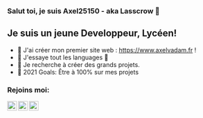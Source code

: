 ### Salut toi, je suis Axel25150 - aka Lasscrow 👋
 
## Je suis un jeune Developpeur, Lycéen!
- 🔭 J'ai créer mon premier site web : https://www.axelvadam.fr !
- 🌱 J'essaye tout les languages 🤣
- 👯 Je recherche à créer des grands projets.
- 🥅 2021 Goals: Être à 100% sur mes projets

### Rejoins moi:

[<img align="left" alt="codeSTACKr | YouTube" width="22px" src="https://cdn.jsdelivr.net/npm/simple-icons@v3/icons/youtube.svg" />](https://test.com)
[<img align="left" alt="codeSTACKr | Twitter" width="22px" src="https://cdn.jsdelivr.net/npm/simple-icons@v3/icons/twitter.svg" />](https://twitter.com/AxelVadam)
[<img align="left" alt="codeSTACKr | Instagram" width="22px" src="https://cdn.jsdelivr.net/npm/simple-icons@v3/icons/instagram.svg" />](https://www.instagram.com/axel.vadam/)